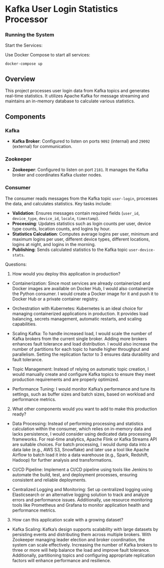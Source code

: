# Kafka User Login Statistics Processor

### Running the System
Start the Services:

Use Docker Compose to start all services:

    
    docker-compose up
    

## Overview

This project processes user login data from Kafka topics and generates real-time statistics. It utilizes Apache Kafka for message streaming and maintains an in-memory database to calculate various statistics. 

## Components

### Kafka

- **Kafka Broker**: Configured to listen on ports `9092` (internal) and `29092` (external) for communication.

### Zookeeper

- **Zookeeper**: Configured to listen on port `2181`. It manages the Kafka broker and coordinates Kafka cluster nodes.

### Consumer

The consumer reads messages from the Kafka topic `user-login`, processes the data, and calculates statistics. Key tasks include:

- **Validation**: Ensures messages contain required fields (`user_id`, `device_type`, `device_id`, `locale`, `timestamp`).
- **Processing**: Updates statistics such as login counts per user, device type counts, location counts, and logins by hour.
- **Statistics Calculation**: Computes average logins per user, minimum and maximum logins per user, different device types, different locations, logins at night, and logins in the morning.
- **Publishing**: Sends calculated statistics to the Kafka topic `user-device-stats`.

Questions:
1. How would you deploy this application in production?
- Containerization: Since most services are already containerized and Docker images are available on Docker Hub, I would also containerize the Python consumer. I would create a Docker image for it and push it to Docker Hub or a private container registry.

- Orchestration with Kubernetes: Kubernetes is an ideal choice for managing containerized applications in production. It provides load balancing, secrets management, automatic restarts, and scaling capabilities.

- Scaling Kafka: To handle increased load, I would scale the number of Kafka brokers from the current single broker. Adding more brokers enhances fault tolerance and load distribution. I would also increase the number of partitions for each topic to handle higher throughput and parallelism. Setting the replication factor to 3 ensures data durability and fault tolerance.

- Topic Management: Instead of relying on automatic topic creation, I would manually create and configure Kafka topics to ensure they meet production requirements and are properly optimized.

- Performance Tuning: I would monitor Kafka’s performance and tune its settings, such as buffer sizes and batch sizes, based on workload and performance metrics.

2. What other components would you want to add to make this production ready?
- Data Processing: Instead of performing processing and statistics calculation within the consumer, which relies on in-memory data and lacks persistence, I would consider using dedicated data processing frameworks. For real-time analytics, Apache Flink or Kafka Streams API are suitable choices. For batch processing, I would dump data into a data lake (e.g., AWS S3, Snowflake) and later use a tool like Apache Airflow to batch load it into a data warehouse (e.g., Spark, Redshift, Hadoop) for further analysis and transformations.

- CI/CD Pipeline: Implement a CI/CD pipeline using tools like Jenkins to automate the build, test, and deployment processes, ensuring consistent and reliable deployments.

- Centralized Logging and Monitoring: Set up centralized logging using Elasticsearch or an alternative logging solution to track and analyze errors and performance issues. Additionally, use resource monitoring tools like Prometheus and Grafana to monitor application health and performance metrics.

3. How can this application scale with a growing dataset?
- Kafka Scaling: Kafka’s design supports scalability with large datasets by persisting events and distributing them across multiple brokers. With Zookeeper managing leader election and broker coordination, the system can scale effectively. Increasing the number of Kafka brokers to three or more will help balance the load and improve fault tolerance. Additionally, partitioning topics and configuring appropriate replication factors will enhance performance and resilience.